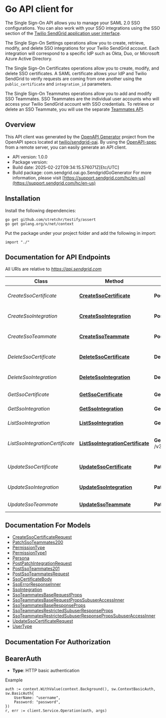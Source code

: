 # Go API client for 

The Single Sign-On API allows you to manage your SAML 2.0 SSO configurations. You can also work with your SSO integrations using the SSO section of the [Twilio SendGrid application user interface](https://app.sendgrid.com/settings/sso).

The Single Sign-On Settings operations allow you to create, retrieve, modify, and delete SSO integrations for your Twilio SendGrid account. Each integration will correspond to a specific IdP such as Okta, Duo, or Microsoft Azure Active Directory.

The Single Sign-On Certificates operations allow you to create, modify, and delete SSO certificates. A SAML certificate allows your IdP and Twilio SendGrid to verify requests are coming from one another using the `public_certificate` and `integration_id` parameters.

The Single Sign-On Teammates operations allow you to add and modify SSO Teammates. SSO Teammates are the individual user accounts who will access your Twilio SendGrid account with SSO credentials. To retrieve or delete an SSO Teammate, you will use the separate [Teammates API](https://docs.sendgrid.com/api-reference/teammates/).

## Overview
This API client was generated by the [OpenAPI Generator](https://openapi-generator.tech) project from the OpenAPI specs located at [twilio/sendgrid-oai](https://github.com/twilio/sendgrid-oai/tree/main/spec).  By using the [OpenAPI-spec](https://www.openapis.org/) from a remote server, you can easily generate an API client.

- API version: 1.0.0
- Package version: 
- Build date: 2025-02-22T09:34:15.576071Z[Etc/UTC]
- Build package: com.sendgrid.oai.go.SendgridGoGenerator
For more information, please visit [https://support.sendgrid.com/hc/en-us](https://support.sendgrid.com/hc/en-us)

## Installation

Install the following dependencies:

```shell
go get github.com/stretchr/testify/assert
go get golang.org/x/net/context
```

Put the package under your project folder and add the following in import:

```golang
import "./"
```

## Documentation for API Endpoints

All URIs are relative to *https://api.sendgrid.com*

Class | Method | HTTP request | Description
------------ | ------------- | ------------- | -------------
*CreateSsoCertificate* | [**CreateSsoCertificate**](docs/CreateSsoCertificate.md#createssocertificate) | **Post** /v3/sso/certificates | Create an SSO Certificate
*CreateSsoIntegration* | [**CreateSsoIntegration**](docs/CreateSsoIntegration.md#createssointegration) | **Post** /v3/sso/integrations | Create an SSO Integration
*CreateSsoTeammate* | [**CreateSsoTeammate**](docs/CreateSsoTeammate.md#createssoteammate) | **Post** /v3/sso/teammates | Create an SSO Teammate.
*DeleteSsoCertificate* | [**DeleteSsoCertificate**](docs/DeleteSsoCertificate.md#deletessocertificate) | **Delete** /v3/sso/certificates/{CertId} | Delete an SSO Certificate
*DeleteSsoIntegration* | [**DeleteSsoIntegration**](docs/DeleteSsoIntegration.md#deletessointegration) | **Delete** /v3/sso/integrations/{Id} | Delete an SSO Integration
*GetSsoCertificate* | [**GetSsoCertificate**](docs/GetSsoCertificate.md#getssocertificate) | **Get** /v3/sso/certificates/{CertId} | Get an SSO Certificate
*GetSsoIntegration* | [**GetSsoIntegration**](docs/GetSsoIntegration.md#getssointegration) | **Get** /v3/sso/integrations/{Id} | Get an SSO Integration
*ListSsoIntegration* | [**ListSsoIntegration**](docs/ListSsoIntegration.md#listssointegration) | **Get** /v3/sso/integrations | Get All SSO Integrations
*ListSsoIntegrationCertificate* | [**ListSsoIntegrationCertificate**](docs/ListSsoIntegrationCertificate.md#listssointegrationcertificate) | **Get** /v3/sso/integrations/{IntegrationId}/certificates | Get All SSO Certificates by Integration
*UpdateSsoCertificate* | [**UpdateSsoCertificate**](docs/UpdateSsoCertificate.md#updatessocertificate) | **Patch** /v3/sso/certificates/{CertId} | Update SSO Certificate
*UpdateSsoIntegration* | [**UpdateSsoIntegration**](docs/UpdateSsoIntegration.md#updatessointegration) | **Patch** /v3/sso/integrations/{Id} | Update an SSO Integration
*UpdateSsoTeammate* | [**UpdateSsoTeammate**](docs/UpdateSsoTeammate.md#updatessoteammate) | **Patch** /v3/sso/teammates/{Username} | Edit an SSO Teammate


## Documentation For Models

 - [CreateSsoCertificateRequest](CreateSsoCertificateRequest.md)
 - [PatchSsoTeammates200](PatchSsoTeammates200.md)
 - [PermissionType](PermissionType.md)
 - [PermissionType1](PermissionType1.md)
 - [Persona](Persona.md)
 - [PostPatchIntegrationRequest](PostPatchIntegrationRequest.md)
 - [PostSsoTeammates201](PostSsoTeammates201.md)
 - [PostSsoTeammatesRequest](PostSsoTeammatesRequest.md)
 - [SsoCertificateBody](SsoCertificateBody.md)
 - [SsoErrorResponseInner](SsoErrorResponseInner.md)
 - [SsoIntegration](SsoIntegration.md)
 - [SsoTeammatesBaseRequestProps](SsoTeammatesBaseRequestProps.md)
 - [SsoTeammatesBaseRequestPropsSubuserAccessInner](SsoTeammatesBaseRequestPropsSubuserAccessInner.md)
 - [SsoTeammatesBaseResponseProps](SsoTeammatesBaseResponseProps.md)
 - [SsoTeammatesRestrictedSubuserResponseProps](SsoTeammatesRestrictedSubuserResponseProps.md)
 - [SsoTeammatesRestrictedSubuserResponsePropsSubuserAccessInner](SsoTeammatesRestrictedSubuserResponsePropsSubuserAccessInner.md)
 - [UpdateSsoCertificateRequest](UpdateSsoCertificateRequest.md)
 - [UserType](UserType.md)


## Documentation For Authorization



## BearerAuth

- **Type**: HTTP basic authentication

Example

```golang
auth := context.WithValue(context.Background(), sw.ContextBasicAuth, sw.BasicAuth{
    UserName: "username",
    Password: "password",
})
r, err := client.Service.Operation(auth, args)
```

